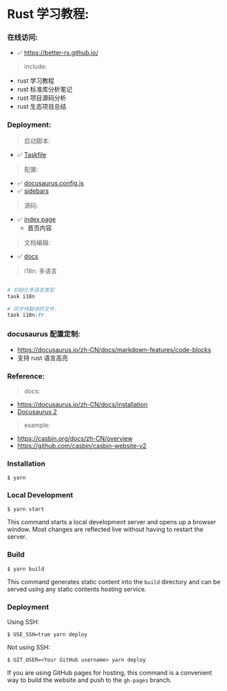 # Rust 学习教程:

### 在线访问:

- ✅ https://better-rs.github.io/

> include:

- rust 学习教程
- rust 标准库分析笔记
- rust 项目源码分析
- rust 生态项目总结

### Deployment:

> 启动脚本:

- ✅ [Taskfile](Taskfile.yml)

> 配置:

- ✅ [docusaurus.config.js](docusaurus.config.js)
- ✅ [sidebars](sidebars.js)

> 源码:

- ✅ [index page](src/components/HomepageFeatures/index.tsx)
    - 首页内容

> 文档编辑:

- ✅ [docs](docs)

> i18n: 多语言

```ruby

# 初始化多语言类型
task i18n

# 同步待翻译的文件:
task i18n:fr

```

### docusaurus 配置定制:

- https://docusaurus.io/zh-CN/docs/markdown-features/code-blocks
- 支持 rust 语言高亮


### Reference:

> docs:

- https://docusaurus.io/zh-CN/docs/installation
- [Docusaurus 2](https://docusaurus.io/)

> example:

- https://casbin.org/docs/zh-CN/overview
- https://github.com/casbin/casbin-website-v2

### Installation

```
$ yarn
```

### Local Development

```
$ yarn start
```

This command starts a local development server and opens up a browser window. Most changes are reflected live without
having to restart the server.

### Build

```
$ yarn build
```

This command generates static content into the `build` directory and can be served using any static contents hosting
service.

### Deployment

Using SSH:

```
$ USE_SSH=true yarn deploy
```

Not using SSH:

```
$ GIT_USER=<Your GitHub username> yarn deploy
```

If you are using GitHub pages for hosting, this command is a convenient way to build the website and push to
the `gh-pages` branch.
